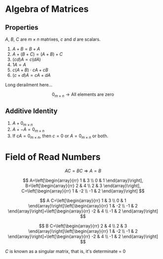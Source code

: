 # Algebra of Matrices

## Properties

$A$, $B$, $C$ are $m \times n$ matrixes, $c$ and $d$ are scalars.

1.  $A+B=B+A$
2.  $A+(B+C)=(A+B)+C$
3.  $(c d) A=c(d A)$
4.  $1 A=A$
5.  $c(A+B) \cdot c A+c B$
6.  $(c+d)A=cA+dA$

Long derailment here...

$$
0_{m \times n} \rightarrow \text{All elements are zero}
$$

## Additive Identity

1.  $A + 0_{m \times n}$
2.  $A + - A = 0_{m \times n}$
3.  If $cA = 0_{m \times n}$, then $c=0$ or $A=0_{m\times n}$ or both.

# Field of Read Numbers

$$
AC = BC \Rightarrow A=B
$$

$$
A=\left[\begin{array}{rr}
1 & 3 \\
0 & 1
\end{array}\right], B=\left[\begin{array}{rr}
2 & 4 \\
2 & 3
\end{array}\right], C=\left[\begin{array}{rr}
1 & -2 \\
-1 & 2
\end{array}\right]
$$

$$
A C=\left[\begin{array}{rr}
1 & 3 \\
0 & 1
\end{array}\right]\left[\begin{array}{rr}
1 & -2 \\
-1 & 2
\end{array}\right]=\left[\begin{array}{rr}
-2 & 4 \\
-1 & 2
\end{array}\right]
$$

$$
B C=\left[\begin{array}{rr}
2 & 4 \\
2 & 3
\end{array}\right]\left[\begin{array}{rr}
1 & -2 \\
-1 & 2
\end{array}\right]=\left[\begin{array}{rr}
-2 & 4 \\
-1 & 2
\end{array}\right]
$$

$C$ is known as a singular matrix, that is, it's determinate = 0

